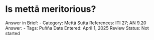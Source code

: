 # Is mettā meritorious?

Answer in Brief: -
 Category: Mettā
Sutta References: ITI 27; AN 9.20
Answer: -
Tags: Puñña
Date Entered: April 1, 2025
Review Status: Not started
